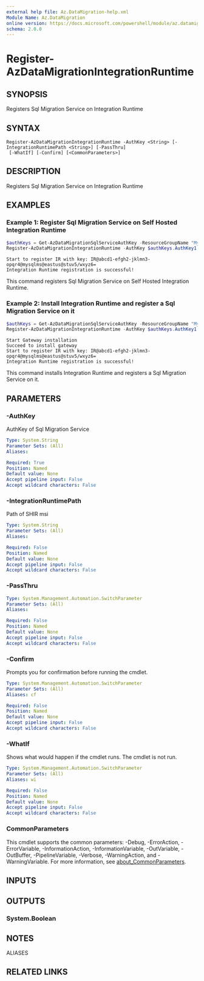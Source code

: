 ```yaml
---
external help file: Az.DataMigration-help.xml
Module Name: Az.DataMigration
online version: https://docs.microsoft.com/powershell/module/az.datamigration/register-azdatamigrationintegrationruntime
schema: 2.0.0
---
```


# Register-AzDataMigrationIntegrationRuntime

## SYNOPSIS
Registers Sql Migration Service on Integration Runtime

## SYNTAX

```
Register-AzDataMigrationIntegrationRuntime -AuthKey <String> [-IntegrationRuntimePath <String>] [-PassThru]
 [-WhatIf] [-Confirm] [<CommonParameters>]
```

## DESCRIPTION
Registers Sql Migration Service on Integration Runtime

## EXAMPLES

### Example 1: Register Sql Migration Service on Self Hosted Integration Runtime
```powershell
$authKeys = Get-AzDataMigrationSqlServiceAuthKey -ResourceGroupName "MyResourceGroup" -SqlMigrationServiceName "MySqlMigrationService"
Register-AzDataMigrationIntegrationRuntime -AuthKey $authKeys.AuthKey1
```

```output
Start to register IR with key: IR@abcd1-efgh2-jklmn3-opqr4@mysqlms@eastus@stuv5/wxyz6=
Integration Runtime registration is successful!
```

This command registers Sql Migration Service on Self Hosted Integration Runtime.

### Example 2: Install Integration Runtime and register a Sql Migration Service on it
```powershell
$authKeys = Get-AzDataMigrationSqlServiceAuthKey -ResourceGroupName "MyResourceGroup" -SqlMigrationServiceName "MySqlMigrationService"
Register-AzDataMigrationIntegrationRuntime -AuthKey $authKeys.AuthKey1 -IntegrationRuntimePath "C:\Users\user\Downloads\IntegrationRuntime.msi"
```

```output
Start Gateway installation
Succeed to install gateway
Start to register IR with key: IR@abcd1-efgh2-jklmn3-opqr4@mysqlms@eastus@stuv5/wxyz6=
Integration Runtime registration is successful!
```

This command installs Integration Runtime and registers a Sql Migration Service on it.

## PARAMETERS

### -AuthKey
AuthKey of Sql Migration Service

```yaml
Type: System.String
Parameter Sets: (All)
Aliases:

Required: True
Position: Named
Default value: None
Accept pipeline input: False
Accept wildcard characters: False
```

### -IntegrationRuntimePath
Path of SHIR msi

```yaml
Type: System.String
Parameter Sets: (All)
Aliases:

Required: False
Position: Named
Default value: None
Accept pipeline input: False
Accept wildcard characters: False
```

### -PassThru

```yaml
Type: System.Management.Automation.SwitchParameter
Parameter Sets: (All)
Aliases:

Required: False
Position: Named
Default value: None
Accept pipeline input: False
Accept wildcard characters: False
```

### -Confirm
Prompts you for confirmation before running the cmdlet.

```yaml
Type: System.Management.Automation.SwitchParameter
Parameter Sets: (All)
Aliases: cf

Required: False
Position: Named
Default value: None
Accept pipeline input: False
Accept wildcard characters: False
```

### -WhatIf
Shows what would happen if the cmdlet runs.
The cmdlet is not run.

```yaml
Type: System.Management.Automation.SwitchParameter
Parameter Sets: (All)
Aliases: wi

Required: False
Position: Named
Default value: None
Accept pipeline input: False
Accept wildcard characters: False
```

### CommonParameters
This cmdlet supports the common parameters: -Debug, -ErrorAction, -ErrorVariable, -InformationAction, -InformationVariable, -OutVariable, -OutBuffer, -PipelineVariable, -Verbose, -WarningAction, and -WarningVariable. For more information, see [about_CommonParameters](http://go.microsoft.com/fwlink/?LinkID=113216).

## INPUTS

## OUTPUTS

### System.Boolean

## NOTES

ALIASES

## RELATED LINKS
